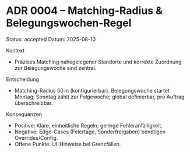 # ADR 0004 – Matching-Radius & Belegungswochen-Regel

Status: accepted
Datum: 2025-08-10

Kontext
- Präzises Matching nahegelegener Standorte und korrekte Zuordnung zur Belegungswoche sind zentral.

Entscheidung
- Matching-Radius 50 m (konfigurierbar). Belegungswoche startet Montag; Sonntag zählt zur Folgewoche; global definierbar, pro Auftrag überschreibbar.

Konsequenzen
- Positive: Klare, einheitliche Regeln; geringe Fehleranfälligkeit.
- Negative: Edge-Cases (Feiertage, Sonderfreigaben) benötigen Overrides/Config.
- Offene Punkte: UI-Hinweise bei Grenzfällen.

